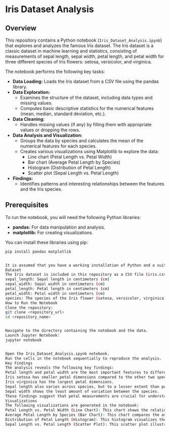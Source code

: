 # Iris Dataset Analysis

## Overview

This repository contains a Python notebook (`Iris_Dataset_Analysis.ipynb`) that explores and analyzes the famous Iris dataset. The Iris dataset is a classic dataset in machine learning and statistics, consisting of measurements of sepal length, sepal width, petal length, and petal width for three different species of Iris flowers: setosa, versicolor, and virginica.

The notebook performs the following key tasks:

* **Data Loading:** Loads the Iris dataset from a CSV file using the pandas library.
* **Data Exploration:**
    * Examines the structure of the dataset, including data types and missing values.
    * Computes basic descriptive statistics for the numerical features (mean, median, standard deviation, etc.).
* **Data Cleaning:**
    * Handles missing values (if any) by filling them with appropriate values or dropping the rows.
* **Data Analysis and Visualization:**
    * Groups the data by species and calculates the mean of the numerical features for each species.
    * Creates various visualizations using Matplotlib to explore the data:
        * Line chart (Petal Length vs. Petal Width)
        * Bar chart (Average Petal Length by Species)
        * Histogram (Distribution of Petal Length)
        * Scatter plot (Sepal Length vs. Petal Length)
* **Findings:**
    * Identifies patterns and interesting relationships between the features and the Iris species.

## Prerequisites

To run the notebook, you will need the following Python libraries:

* **pandas:** For data manipulation and analysis.
* **matplotlib:** For creating visualizations.

You can install these libraries using pip:

```bash
pip install pandas matplotlib


It is assumed that you have a working installation of Python and a suitable environment to run Jupyter Notebooks (e.g., Anaconda).
Dataset
The Iris dataset is included in this repository as a CSV file (iris.csv). The dataset contains the following columns:
sepal_length: Sepal length in centimeters (cm)
sepal_width: Sepal width in centimeters (cm)
petal_length: Petal length in centimeters (cm)
petal_width: Petal width in centimeters (cm)
species: The species of the Iris flower (setosa, versicolor, virginica)
How to Run the Notebook
Clone the repository:
git clone <repository_url>
cd <repository_name>


Navigate to the directory containing the notebook and the data.
Launch Jupyter Notebook:
jupyter notebook


Open the Iris_Dataset_Analysis.ipynb notebook.
Run the cells in the notebook sequentially to reproduce the analysis.
Key Findings
The analysis reveals the following key findings:
Petal length and petal width are the most important features to differentiate between the three Iris species.
Iris setosa has smaller petal dimensions compared to the other two species.
Iris virginica has the largest petal dimensions.
Sepal length also varies across species, but to a lesser extent than petal dimensions.
Sepal width shows the least amount of variation between the species.
These findings suggest that petal measurements are crucial for understanding and potentially predicting the species of an Iris flower.
Visualizations
The following visualizations are generated in the notebook:
Petal Length vs. Petal Width (Line Chart): This chart shows the relationship between petal length and petal width. While not a traditional time-series, it illustrates how petal width changes as petal length increases.
Average Petal Length by Species (Bar Chart): This chart compares the average petal length for each of the three Iris species. It clearly shows the differences in petal size across species.
Distribution of Petal Length (Histogram): This histogram visualizes the frequency distribution of petal length, showing the range of petal lengths and how common different lengths are.
Sepal Length vs. Petal Length (Scatter Plot): This scatter plot illustrates the relationship between sepal length and petal length, helping to identify any potential correlation between these two features.
